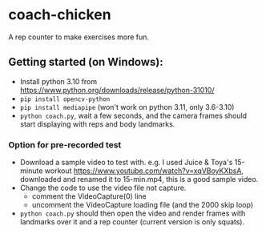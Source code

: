 # coach-chicken
 
A rep counter to make exercises more fun.

## Getting started (on Windows):

 * Install python 3.10 from https://www.python.org/downloads/release/python-31010/
 * `pip install opencv-python`
 * `pip install mediapipe` (won't work on python 3.11, only 3.6-3.10)
 * `python coach.py`, wait a few seconds, and the camera frames should start displaying with reps and body landmarks.

### Option for pre-recorded test
 * Download a sample video to test with. e.g. I used Juice & Toya's 15-minute workout https://www.youtube.com/watch?v=xqVBoyKXbsA, downloaded and renamed it to 15-min.mp4, this is a good sample video.
 * Change the code to use the video file not capture.
   * comment the VideoCapture(0) line
   * uncomment the VideoCapture loading file (and the 2000 skip loop)
 * `python coach.py` should then open the video and render frames with landmarks over it and a rep counter (current version is only squats).
